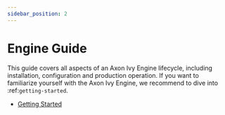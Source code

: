 ```yaml
---
sidebar_position: 2
---
```


# Engine Guide

This guide covers all aspects of an Axon Ivy Engine lifecycle, including
installation, configuration and production operation. If you want to familiarize
yourself with the Axon Ivy Engine, we recommend to dive into
:ref:`getting-started`.

- [Getting Started](getting-started/index.md)
